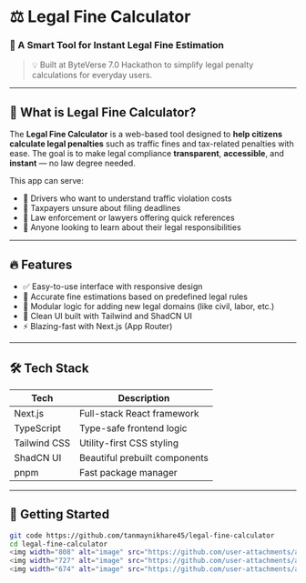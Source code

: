 # ⚖️ Legal Fine Calculator

### 🚀 A Smart Tool for Instant Legal Fine Estimation  
> 💡 Built at ByteVerse 7.0 Hackathon to simplify legal penalty calculations for everyday users.

---

## 🧠 What is Legal Fine Calculator?

The **Legal Fine Calculator** is a web-based tool designed to **help citizens calculate legal penalties** such as traffic fines and tax-related penalties with ease. The goal is to make legal compliance **transparent**, **accessible**, and **instant** — no law degree needed.

This app can serve:
- 🚗 Drivers who want to understand traffic violation costs  
- 💼 Taxpayers unsure about filing deadlines  
- 👮 Law enforcement or lawyers offering quick references  
- 📱 Anyone looking to learn about their legal responsibilities  

---

## 🔥 Features

- ✅ Easy-to-use interface with responsive design
- 🧮 Accurate fine estimations based on predefined legal rules
- 📂 Modular logic for adding new legal domains (like civil, labor, etc.)
- 🎨 Clean UI built with Tailwind and ShadCN UI
- ⚡ Blazing-fast with Next.js (App Router)

---

## 🛠️ Tech Stack

| Tech          | Description               |
|---------------|---------------------------|
| Next.js       | Full-stack React framework |
| TypeScript    | Type-safe frontend logic   |
| Tailwind CSS  | Utility-first CSS styling  |
| ShadCN UI     | Beautiful prebuilt components |
| pnpm          | Fast package manager       |

---

## 🚀 Getting Started



```bash
git code https://github.com/tanmaynikhare45/legal-fine-calculator
cd legal-fine-calculator
<img width="808" alt="image" src="https://github.com/user-attachments/assets/49488cfc-42d2-4146-8942-733c6e7c3328" />
<img width="727" alt="image" src="https://github.com/user-attachments/assets/2335fc4e-bcdd-4a27-bf26-b31a07e71068" />
<img width="674" alt="image" src="https://github.com/user-attachments/assets/09a51fce-463a-4479-ab39-5a6d391794fe" />



